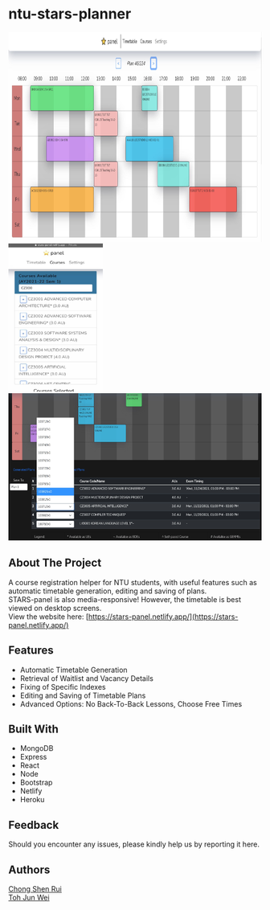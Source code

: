 # ntu-stars-planner

<img src="screenshots\timetablepage.JPG" alt="alt text" width="750" height="418">
<br/>
<img src="screenshots\coursespage.jpeg" alt="alt text" width="188" height="295">
<img src="screenshots\timetablepage2.JPG" alt="alt text" width="525" height="293">
<br/>

## About The Project

A course registration helper for NTU students, with useful features such as automatic timetable generation, editing and saving of plans.<br/>
STARS-panel is also media-responsive! However, the timetable is best viewed on desktop screens.<br/>
View the website here: [https://stars-panel.netlify.app/](https://stars-panel.netlify.app/)
<br/>

## Features

- Automatic Timetable Generation
- Retrieval of Waitlist and Vacancy Details
- Fixing of Specific Indexes
- Editing and Saving of Timetable Plans
- Advanced Options: No Back-To-Back Lessons, Choose Free Times

## Built With

- MongoDB
- Express
- React
- Node
- Bootstrap
- Netlify
- Heroku

## Feedback

Should you encounter any issues, please kindly help us by reporting it here.
<br/>

## Authors
[Chong Shen Rui](https://github.com/ruiofshens)<br/>
[Toh Jun Wei](https://github.com/junwei-tj)